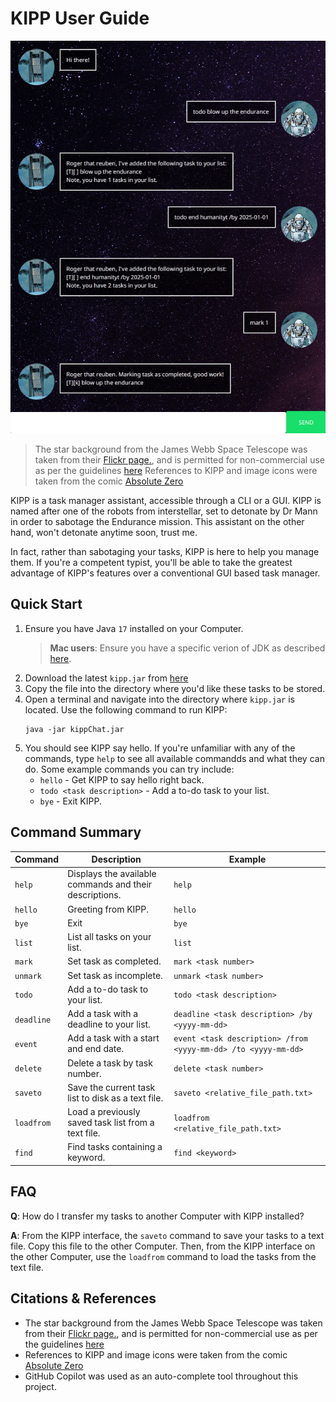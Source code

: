 # KIPP User Guide

![KIPP Detonates](https://github.com/reuben-thomas/ip/blob/master/docs/images/Ui.png)

> The star background from the James Webb Space Telescope was taken from their [Flickr page.](https://www.flickrcom/photos/nasawebbtelescope/52404135772/in/album-72177720301006030/), and is permitted for non-commercial use as per the guidelines [here](https://www.nasa.gov/nasa-brand-center/images-and-media/)
> References to KIPP and image icons were taken from the comic [Absolute Zero](https://thefilmstage.com/read-christopher-nolan-penned-interstellar-prequel-comic-telling-dr-manns-story/)


KIPP is a task manager assistant, accessible through a CLI or a GUI. KIPP is named after one of the robots from
interstellar, set to detonate by Dr Mann in order to sabotage the Endurance mission. This assistant on the other
hand, won't detonate anytime soon, trust me.

In fact, rather than sabotaging your tasks, KIPP is here to help you manage them. If you're a competent typist,
you'll be able to take the greatest advantage of KIPP's features over a conventional GUI based task manager.

## Quick Start

1. Ensure you have Java `17` installed on your Computer.
   > **Mac users**: Ensure you have a specific verion of JDK as
   described [here](https://se-education.org/guides/tutorials/javaInstallationMac.html).
2. Download the latest `kipp.jar` from [here](https://github.com/reuben-thomas/ip/releases)
3. Copy the file into the directory where you'd like these tasks to be stored.
4. Open a terminal and navigate into the directory where `kipp.jar` is located. Use the following command to run KIPP:
    ```shell
    java -jar kippChat.jar
    ```
5. You should see KIPP say hello. If you're unfamiliar with any of the commands, type `help` to see all available
   commandds and what they can do. Some example commands you can try include:
    - `hello` - Get KIPP to say hello right back.
    - `todo <task description>` - Add a to-do task to your list.
    - `bye` - Exit KIPP.

## Command Summary

| Command    | Description                                             | Example                                                        |
|------------|---------------------------------------------------------|----------------------------------------------------------------|
| `help`     | Displays the available commands and their descriptions. | `help`                                                         |
| `hello`    | Greeting from KIPP.                                     | `hello`                                                        |
| `bye`      | Exit                                                    | `bye`                                                          |
| `list`     | List all tasks on your list.                            | `list`                                                         |
| `mark`     | Set task as completed.                                  | `mark <task number>`                                           |
| `unmark`   | Set task as incomplete.                                 | `unmark <task number>`                                         |
| `todo`     | Add a to-do task to your list.                          | `todo <task description>`                                      |
| `deadline` | Add a task with a deadline to your list.                | `deadline <task description> /by <yyyy-mm-dd>`                 |
| `event`    | Add a task with a start and end date.                   | `event <task description> /from <yyyy-mm-dd> /to <yyyy-mm-dd>` |
| `delete`   | Delete a task by task number.                           | `delete <task number>`                                         |
| `saveto`   | Save the current task list to disk as a text file.      | `saveto <relative_file_path.txt>`                              |
| `loadfrom` | Load a previously saved task list from a text file.     | `loadfrom <relative_file_path.txt>`                            |
| `find`     | Find tasks containing a keyword.                        | `find <keyword>`                                               |

## FAQ

**Q**: How do I transfer my tasks to another Computer with KIPP installed?

**A**: From the KIPP interface, the `saveto` command to save your tasks to a text file. Copy this file to the other 
Computer. Then, from the KIPP interface on the other Computer, use the `loadfrom` command to load the tasks from the 
text file.

## Citations & References

- The star background from the James Webb Space Telescope was taken from their [Flickr page.](https://www.flickr.com/photos/nasawebbtelescope/52404135772/in/album-72177720301006030/), and is permitted for non-commercial use as per the guidelines [here](https://www.nasa.gov/nasa-brand-center/images-and-media/)
- References to KIPP and image icons were taken from the comic [Absolute Zero](https://thefilmstage.com/read-christopher-nolan-penned-interstellar-prequel-comic-telling-dr-manns-story/)
- GitHub Copilot was used as an auto-complete tool throughout this project.